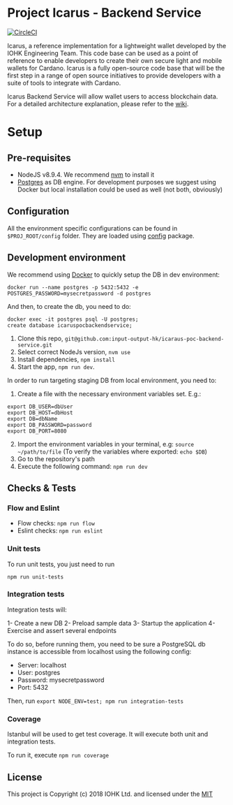 # Project Icarus - Backend Service

[![CircleCI](https://circleci.com/gh/input-output-hk/icarus-poc-backend-service.svg?style=svg)](https://circleci.com/gh/input-output-hk/icarus-poc-backend-service)


Icarus, a reference implementation for a lightweight wallet developed by the IOHK Engineering Team. This code base can be used as a point of reference to enable developers to create their own secure light and mobile wallets for Cardano. Icarus is a fully open-source code base that will be the first step in a range of open source initiatives to provide developers with a suite of tools to integrate with Cardano.

Icarus Backend Service will allow wallet users to access blockchain data. For a detailed architecture explanation, please refer to the [wiki](https://github.com/input-output-hk/icarus-poc/wiki/Architecture).

# Setup

## Pre-requisites

* NodeJS v8.9.4. We recommend [nvm](https://github.com/creationix/nvm) to install it
* [Postgres](https://www.postgresql.org/) as DB engine. For development purposes we
  suggest using Docker but local installation could be used as well (not both,
  obviously)

## Configuration

All the environment specific configurations can be found in `$PROJ_ROOT/config` folder.
They are loaded using [config](https://www.npmjs.com/package/config) package.

## Development environment

We recommend using [Docker](https://hub.docker.com/_/postgres/) to quickly setup the DB in dev environment:

`docker run --name postgres -p 5432:5432 -e POSTGRES_PASSWORD=mysecretpassword -d postgres`

And then, to create the db, you need to do:

```
docker exec -it postgres psql -U postgres;
create database icaruspocbackendservice;
```

1.  Clone this repo, `git@github.com:input-output-hk/icaraus-poc-backend-service.git`
2.  Select correct NodeJs version, `nvm use`
3.  Install dependencies, `npm install`
4.  Start the app, `npm run dev`.

In order to run targeting staging DB from local environment, you need to:

1.  Create a file with the necessary environment variables set. E.g.:

```
export DB_USER=dbUser
export DB_HOST=dbHost
export DB=dbName
export DB_PASSWORD=password
export DB_PORT=8080
```

2.  Import the environment variables in your terminal, e.g: `source ~/path/to/file` (To verify
    the variables where exported: `echo $DB`)
3.  Go to the repository's path
4.  Execute the following command: `npm run dev`

## Checks & Tests

### Flow and Eslint

* Flow checks: `npm run flow`
* Eslint checks: `npm run eslint`

### Unit tests

To run unit tests, you just need to run

`npm run unit-tests`

### Integration tests

Integration tests will:

1- Create a new DB
2- Preload sample data
3- Startup the application
4- Exercise and assert several endpoints

To do so, before running them, you need to be sure a PostgreSQL db instance is accessible from localhost
using the following config:

* Server: localhost
* User: postgres
* Password: mysecretpassword
* Port: 5432

Then, run `export NODE_ENV=test; npm run integration-tests`

### Coverage

Istanbul will be used to get test coverage. It will execute both unit and integration tests. 

To run it, execute `npm run coverage`

## License

This project is Copyright (c) 2018 IOHK Ltd. and licensed under the [MIT](LICENSE.md)
